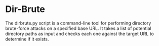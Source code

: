 # Dir-Brute
The dirbrute.py script is a command-line tool for performing directory brute-force attacks on a specified base URL. It takes a list of potential directory paths as input and checks each one against the target URL to determine if it exists. 
